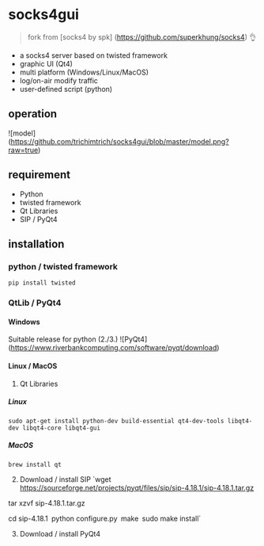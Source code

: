 # socks4gui
> fork from [socks4 by spk] (https://github.com/superkhung/socks4) :ok_hand:

- a socks4 server based on twisted framework
- graphic UI (Qt4)
- multi platform (Windows/Linux/MacOS)
- log/on-air modify traffic
- user-defined script (python)

## operation
![model] (https://github.com/trichimtrich/socks4gui/blob/master/model.png?raw=true)

## requirement
- Python
- twisted framework
- Qt Libraries
- SIP / PyQt4

## installation
### python / twisted framework
`pip install twisted`

### QtLib / PyQt4
#### Windows
Suitable release for python (2./3.)
![PyQt4] (https://www.riverbankcomputing.com/software/pyqt/download)

#### Linux / MacOS
1. Qt Libraries
##### Linux
`sudo apt-get install python-dev build-essential qt4-dev-tools libqt4-dev libqt4-core libqt4-gui`
##### MacOS
`brew install qt`

2. Download / install SIP
`wget https://sourceforge.net/projects/pyqt/files/sip/sip-4.18.1/sip-4.18.1.tar.gz

tar xzvf sip-4.18.1.tar.gz

cd sip-4.18.1`
`python configure.py`
`make`
`sudo make install`

3. Download / install PyQt4

